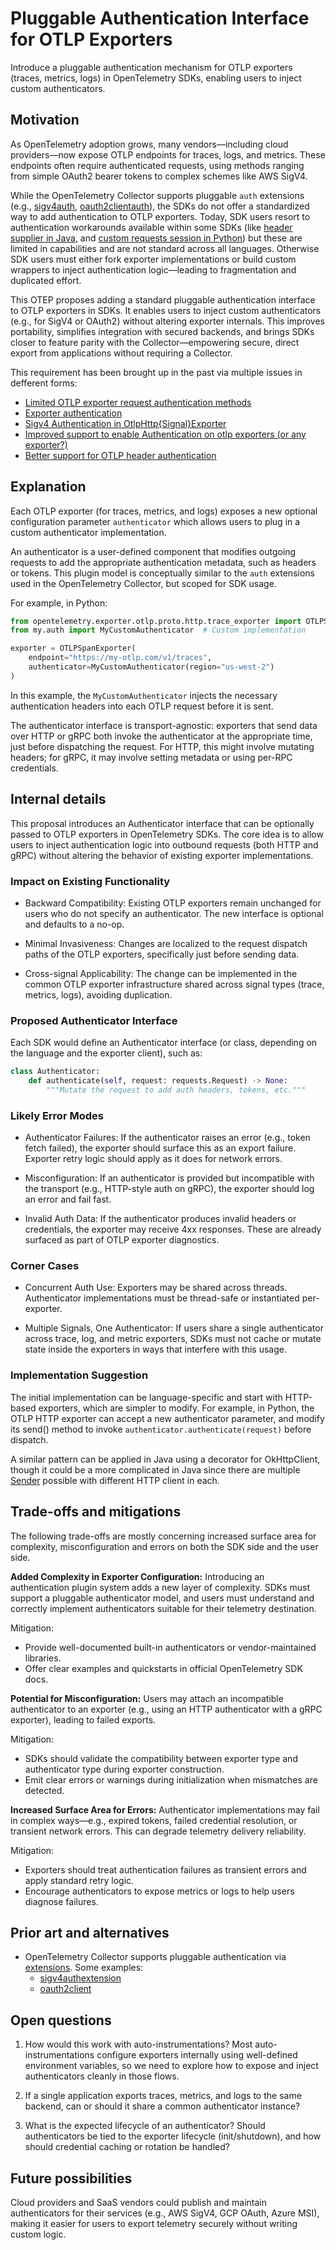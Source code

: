 # Pluggable Authentication Interface for OTLP Exporters

Introduce a pluggable authentication mechanism for OTLP exporters (traces, metrics, logs) in OpenTelemetry SDKs, enabling users to inject custom authenticators.

## Motivation

As OpenTelemetry adoption grows, many vendors—including cloud providers—now expose OTLP endpoints for traces, logs, and metrics. These endpoints often require authenticated requests, using methods ranging from simple OAuth2 bearer tokens to complex schemes like AWS SigV4.

While the OpenTelemetry Collector supports pluggable `auth` extensions (e.g., [sigv4auth](https://github.com/open-telemetry/opentelemetry-collector-contrib/tree/main/extension/sigv4authextension), [oauth2clientauth](https://github.com/open-telemetry/opentelemetry-collector-contrib/tree/main/extension/oauth2clientauthextension)), the SDKs do not offer a standardized way to add authentication to OTLP exporters. Today, SDK users resort to authentication workarounds available within some SDKs (like [header supplier in Java](https://opentelemetry.io/docs/languages/java/sdk/#authentication), and [custom requests session in Python](https://github.com/open-telemetry/opentelemetry-python/issues/4459#issuecomment-2711675191)) but these are limited in capabilities and are not standard across all languages. Otherwise SDK users must either fork exporter implementations or build custom wrappers to inject authentication logic—leading to fragmentation and duplicated effort.

This OTEP proposes adding a standard pluggable authentication interface to OTLP exporters in SDKs. It enables users to inject custom authenticators (e.g., for SigV4 or OAuth2) without altering exporter internals. This improves portability, simplifies integration with secured backends, and brings SDKs closer to feature parity with the Collector—empowering secure, direct export from applications without requiring a Collector.

This requirement has been brought up in the past via multiple issues in defferent forms:

* [Limited OTLP exporter request authentication methods](https://github.com/open-telemetry/opentelemetry-specification/issues/4390)
* [Exporter authentication](https://github.com/open-telemetry/opentelemetry-specification/issues/1344)
* [Sigv4 Authentication in OtlpHttp{Signal}Exporter](https://github.com/open-telemetry/opentelemetry-java/issues/7002)
* [Improved support to enable Authentication on otlp exporters (or any exporter?)](https://github.com/open-telemetry/opentelemetry-java/issues/4590)
* [Better support for OTLP header authentication](https://github.com/open-telemetry/opentelemetry-java/issues/4292)

## Explanation

Each OTLP exporter (for traces, metrics, and logs) exposes a new optional configuration parameter `authenticator` which allows users to plug in a custom authenticator implementation.

An authenticator is a user-defined component that modifies outgoing requests to add the appropriate authentication metadata, such as headers or tokens. This plugin model is conceptually similar to the `auth` extensions used in the OpenTelemetry Collector, but scoped for SDK usage.

For example, in Python:

```python
from opentelemetry.exporter.otlp.proto.http.trace_exporter import OTLPSpanExporter
from my.auth import MyCustomAuthenticator  # Custom implementation

exporter = OTLPSpanExporter(
    endpoint="https://my-otlp.com/v1/traces",
    authenticator=MyCustomAuthenticator(region="us-west-2")
)
```

In this example, the `MyCustomAuthenticator` injects the necessary authentication headers into each OTLP request before it is sent.

The authenticator interface is transport-agnostic: exporters that send data over HTTP or gRPC both invoke the authenticator at the appropriate time, just before dispatching the request. For HTTP, this might involve mutating headers; for gRPC, it may involve setting metadata or using per-RPC credentials.

## Internal details

This proposal introduces an Authenticator interface that can be optionally passed to OTLP exporters in OpenTelemetry SDKs. The core idea is to allow users to inject authentication logic into outbound requests (both HTTP and gRPC) without altering the behavior of existing exporter implementations.

### Impact on Existing Functionality

- Backward Compatibility: Existing OTLP exporters remain unchanged for users who do not specify an authenticator. The new interface is optional and defaults to a no-op.

- Minimal Invasiveness: Changes are localized to the request dispatch paths of the OTLP exporters, specifically just before sending data.

- Cross-signal Applicability: The change can be implemented in the common OTLP exporter infrastructure shared across signal types (trace, metrics, logs), avoiding duplication.

### Proposed Authenticator Interface

Each SDK would define an Authenticator interface (or class, depending on the language and the exporter client), such as:

```python
class Authenticator:
    def authenticate(self, request: requests.Request) -> None:
        """Mutate the request to add auth headers, tokens, etc."""
```

### Likely Error Modes

- Authenticator Failures: If the authenticator raises an error (e.g., token fetch failed), the exporter should surface this as an export failure. Exporter retry logic should apply as it does for network errors.

- Misconfiguration: If an authenticator is provided but incompatible with the transport (e.g., HTTP-style auth on gRPC), the exporter should log an error and fail fast.

- Invalid Auth Data: If the authenticator produces invalid headers or credentials, the exporter may receive 4xx responses. These are already surfaced as part of OTLP exporter diagnostics.

### Corner Cases

- Concurrent Auth Use: Exporters may be shared across threads. Authenticator implementations must be thread-safe or instantiated per-exporter.

- Multiple Signals, One Authenticator: If users share a single authenticator across trace, log, and metric exporters, SDKs must not cache or mutate state inside the exporters in ways that interfere with this usage.

### Implementation Suggestion

The initial implementation can be language-specific and start with HTTP-based exporters, which are simpler to modify. For example, in Python, the OTLP HTTP exporter can accept a new authenticator parameter, and modify its send() method to invoke `authenticator.authenticate(request)` before dispatch.

A similar pattern can be applied in Java using a decorator for OkHttpClient, though it could be a more complicated in Java since there are multiple [Sender](https://opentelemetry.io/docs/languages/java/sdk/#senders) possible with different HTTP client in each.

## Trade-offs and mitigations

The following trade-offs are mostly concerning increased surface area for complexity, misconfiguration and errors on both the SDK side and the user side.

**Added Complexity in Exporter Configuration:** 
Introducing an authentication plugin system adds a new layer of complexity. SDKs must support a pluggable authenticator model, and users must understand and correctly implement authenticators suitable for their telemetry destination.

Mitigation:
- Provide well-documented built-in authenticators or vendor-maintained libraries.
- Offer clear examples and quickstarts in official OpenTelemetry SDK docs.

**Potential for Misconfiguration:**
Users may attach an incompatible authenticator to an exporter (e.g., using an HTTP authenticator with a gRPC exporter), leading to failed exports.

Mitigation:
- SDKs should validate the compatibility between exporter type and authenticator type during exporter construction.
- Emit clear errors or warnings during initialization when mismatches are detected.

**Increased Surface Area for Errors:**
Authenticator implementations may fail in complex ways—e.g., expired tokens, failed credential resolution, or transient network errors. This can degrade telemetry delivery reliability.

Mitigation:
- Exporters should treat authentication failures as transient errors and apply standard retry logic.
- Encourage authenticators to expose metrics or logs to help users diagnose failures.

## Prior art and alternatives

- OpenTelemetry Collector supports pluggable authentication via [extensions](https://opentelemetry.io/docs/collector/building/authenticator-extension/). Some examples:
  - [sigv4authextension](https://github.com/open-telemetry/opentelemetry-collector-contrib/tree/main/extension/sigv4authextension)
  - [oauth2client](https://github.com/open-telemetry/opentelemetry-collector-contrib/tree/main/extension/oauth2clientauthextension)

## Open questions

1. How would this work with auto-instrumentations? Most auto-instrumentations configure exporters internally using well-defined environment variables, so we need to explore how to expose and inject authenticators cleanly in those flows.

2. If a single application exports traces, metrics, and logs to the same backend, can or should it share a common authenticator instance?

3. What is the expected lifecycle of an authenticator? Should authenticators be tied to the exporter lifecycle (init/shutdown), and how should credential caching or rotation be handled?

## Future possibilities

Cloud providers and SaaS vendors could publish and maintain authenticators for their services (e.g., AWS SigV4, GCP OAuth, Azure MSI), making it easier for users to export telemetry securely without writing custom logic.
